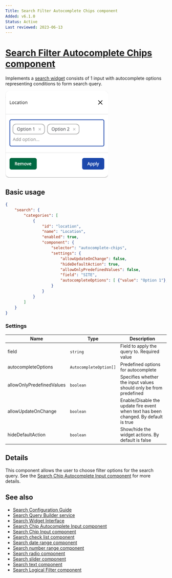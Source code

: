 ```yaml
---
Title: Search Filter Autocomplete Chips component
Added: v6.1.0
Status: Active
Last reviewed: 2023-06-13
---
```


# [Search Filter Autocomplete Chips component](../../../lib/content-services/src/lib/search/components/search-filter-autocomplete-chips/search-filter-autocomplete-chips.component.ts "Defined in search-filter-autocomplete-chips.component.ts")

Implements a [search widget](../../../lib/content-services/src/lib/search/models/search-widget.interface.ts) consists of 1 input with autocomplete options representing conditions to form search query.

![Search Filter Autocomplete Chips](../../docassets/images/search-filter-autocomplete-chips.png)

## Basic usage

```json
{
    "search": {
        "categories": [
            {
                "id": "location",
                "name": "Location",
                "enabled": true,
                "component": {
                    "selector": "autocomplete-chips",
                    "settings": {
                        "allowUpdateOnChange": false,
                        "hideDefaultAction": true,
                        "allowOnlyPredefinedValues": false,
                        "field": "SITE",
                        "autocompleteOptions": [ {"value": "Option 1"}, {"value": "Option 2"} ]
                    }
                }
            }
        ]
    }
}
```

### Settings

| Name | Type     | Description                                                                                                        |
| ---- |----------|--------------------------------------------------------------------------------------------------------------------|
| field | `string`   | Field to apply the query to. Required value                                                                        |
| autocompleteOptions | `AutocompleteOption[]` | Predefined options for autocomplete                                                                                |
| allowOnlyPredefinedValues | `boolean` | Specifies whether the input values should only be from predefined                                                  |
| allowUpdateOnChange | `boolean` | Enable/Disable the update fire event when text has been changed. By default is true                                |
| hideDefaultAction | `boolean` | Show/hide the widget actions. By default is false |
## Details

This component allows the user to choose filter options for the search query.
See the [Search Chip Autocomplete Input component](search-chip-autocomplete-input.component.md) for more details.

## See also

-   [Search Configuration Guide](../../user-guide/search-configuration-guide.md)
-   [Search Query Builder service](../services/search-query-builder.service.md)
-   [Search Widget Interface](../interfaces/search-widget.interface.md)
-   [Search Chip Autocomplete Input component](search-chip-autocomplete-input.component.md)
-   [Search Chip Input component](search-chip-input.component.md)
-   [Search check list component](search-check-list.component.md)
-   [Search date range component](search-date-range.component.md)
-   [Search number range component](search-number-range.component.md)
-   [Search radio component](search-radio.component.md)
-   [Search slider component](search-slider.component.md)
-   [Search text component](search-text.component.md)
-   [Search Logical Filter component](search-logical-filter.component.md)
